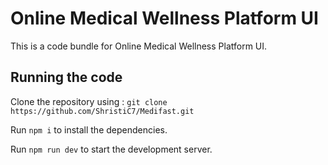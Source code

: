 
  # Online Medical Wellness Platform UI

  This is a code bundle for Online Medical Wellness Platform UI.
  ## Running the code
  Clone the repository using :
  `git clone https://github.com/ShristiC7/Medifast.git`
  
  Run `npm i` to install the dependencies.

  Run `npm run dev` to start the development server.
  

